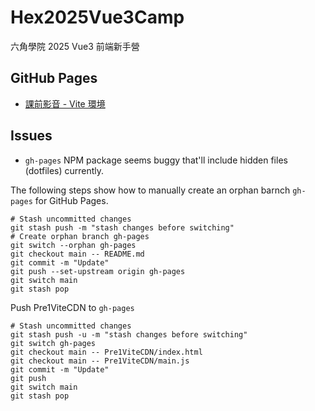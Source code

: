# Hex2025Vue3Camp
六角學院 2025 Vue3 前端新手營

## GitHub Pages

- [課前影音 - Vite 環境](./Pre1ViteEnv/)

## Issues

- `gh-pages` NPM package seems buggy that'll include hidden files (dotfiles) currently.

The following steps show how to manually create an orphan barnch `gh-pages` for GitHub Pages.

```shell
# Stash uncommitted changes
git stash push -m "stash changes before switching"
# Create orphan branch gh-pages
git switch --orphan gh-pages
git checkout main -- README.md
git commit -m "Update"
git push --set-upstream origin gh-pages
git switch main
git stash pop
```

Push Pre1ViteCDN to `gh-pages`

```shell
# Stash uncommitted changes
git stash push -u -m "stash changes before switching"
git switch gh-pages
git checkout main -- Pre1ViteCDN/index.html
git checkout main -- Pre1ViteCDN/main.js
git commit -m "Update"
git push
git switch main
git stash pop
```
